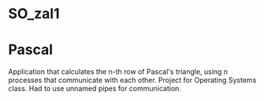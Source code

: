 SO_zal1
=======

# Pascal

Application that calculates the n-th row of Pascal's triangle, using n processes that communicate with each other. Project for Operating Systems class. Had to use unnamed pipes for communication.

